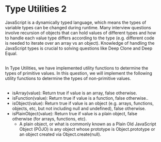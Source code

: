 <h1>
Type Utilities 2
</h1>

JavaScript is a dynamically typed language, which means the types of variable types can be changed during runtime. Many interview questions involve recursion of objects that can hold values of different types and how to handle each value type differs according to the type (e.g. different code is needed to iterate over an array vs an object). Knowledge of handling the JavaScript types is crucial to solving questions like Deep Clone and Deep Equal.<br><br>

In Type Utilities, we have implemented utility functions to determine the types of primitive values. In this question, we will implement the following utility functions to determine the types of non-primitive values.<br><br>

<ul>
<li>isArray(value): Return true if value is an array, false otherwise.</li>
<li>isFunction(value): Return true if value is a function, false otherwise..</li>
<li>isObject(value): Return true if value is an object (e.g. arrays, functions, objects, etc, but not including null and undefined), false otherwise.</li>
<li>isPlainObject(value): Return true if value is a plain object, false otherwise (for arrays, functions, etc).
<ul>
<li>A plain object, or what is commonly known as a Plain Old JavaScript Object (POJO) is any object whose prototype is Object.prototype or an object created via Object.create(null).</li>
</li>
</ul>
</ul>
